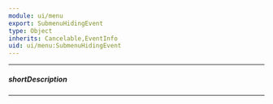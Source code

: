 ```yaml
---
module: ui/menu
export: SubmenuHidingEvent
type: Object
inherits: Cancelable,EventInfo
uid: ui/menu:SubmenuHidingEvent
---
```

---
##### shortDescription
<!-- Description goes here -->

---
<!-- Description goes here -->